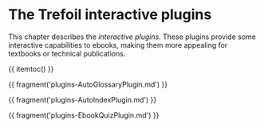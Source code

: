 # The Trefoil interactive plugins

This chapter describes the *interactive plugins*. These plugins
provide some interactive capabilities to ebooks, making them more 
appealing for textbooks or technical publications.
 
{{ itemtoc() }}

{{ fragment('plugins-AutoGlossaryPlugin.md') }}

{{ fragment('plugins-AutoIndexPlugin.md') }}

{{ fragment('plugins-EbookQuizPlugin.md') }}
 
